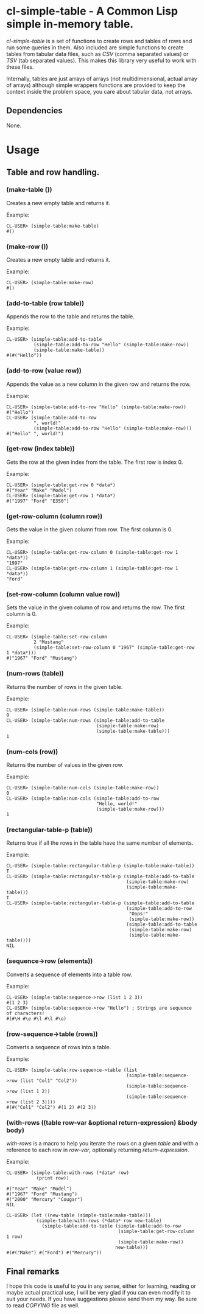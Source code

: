 cl-simple-table - A Common Lisp simple in-memory table.
===

*cl-simple-table* is a set of functions to create rows and tables of rows and run some queries in them. Also included are simple functions to create tables from tabular data files, such as _CSV_ (comma separated values) or _TSV_ (tab separated values). This makes this library very useful to work with these files.

Internally, tables are just arrays of arrays (not multidimensional, actual array of arrays) although simple wrappers functions are provided to keep the context inside the problem space, you care about tabular data, not arrays.

## Dependencies

None.

# Usage

## Table and row handling.

###     (make-table ())

Creates a new empty table and returns it.

Example:

```Lisp
CL-USER> (simple-table:make-table)
#()
```

###     (make-row ())

Creates a new empty table and returns it.

Example:

```Lisp
CL-USER> (simple-table:make-row)
#()
```

###     (add-to-table (row table))

Appends the row to the table and returns the table.

Example:

```Lisp
CL-USER> (simple-table:add-to-table
          (simple-table:add-to-row "Hello" (simple-table:make-row))
          (simple-table:make-table))
#(#("Hello"))
```

###     (add-to-row (value row))

Appends the value as a new column in the given row and returns the row.

Example:

```Lisp
CL-USER> (simple-table:add-to-row "Hello" (simple-table:make-row))
#("Hello")
CL-USER> (simple-table:add-to-row
          ", world!"
          (simple-table:add-to-row "Hello" (simple-table:make-row)))
#("Hello" ", world!")
```

###     (get-row (index table))

Gets the row at the given index from the table. The first row is index 0.

Example:

```Lisp
CL-USER> (simple-table:get-row 0 *data*)
#("Year" "Make" "Model")
CL-USER> (simple-table:get-row 1 *data*)
#("1997" "Ford" "E350")
```

###     (get-row-column (column row))

Gets the value in the given column from row. The first column is 0.

Example:

```Lisp
CL-USER> (simple-table:get-row-column 0 (simple-table:get-row 1 *data*))
"1997"
CL-USER> (simple-table:get-row-column 1 (simple-table:get-row 1 *data*))
"Ford"
```

###     (set-row-column (column value row))

Sets the value in the given column of row and returns the row. The first column is 0.

Example:

```Lisp
CL-USER> (simple-table:set-row-column
          2 "Mustang"
          (simple-table:set-row-column 0 "1967" (simple-table:get-row 1 *data*)))
#("1967" "Ford" "Mustang")
```

###     (num-rows (table))

Returns the number of rows in the given table.

Example:

```Lisp
CL-USER> (simple-table:num-rows (simple-table:make-table))
0
CL-USER> (simple-table:num-rows (simple-table:add-to-table
                                 (simple-table:make-row)
                                 (simple-table:make-table)))
1
```

###     (num-cols (row))

Returns the number of values in the given row.

Example:

```Lisp
CL-USER> (simple-table:num-cols (simple-table:make-row))
0
CL-USER> (simple-table:num-cols (simple-table:add-to-row
                                 "Hello, world!"
                                 (simple-table:make-row)))
1
```

###     (rectangular-table-p (table))

Returns true if all the rows in the table have the same number of elements.

Example:

```Lisp
CL-USER> (simple-table:rectangular-table-p (simple-table:make-table))
T
CL-USER> (simple-table:rectangular-table-p (simple-table:add-to-table
                                            (simple-table:make-row)
                                            (simple-table:make-table)))
T
CL-USER> (simple-table:rectangular-table-p (simple-table:add-to-table
                                            (simple-table:add-to-row
                                             "Oops!"
                                             (simple-table:make-row))
                                            (simple-table:add-to-table
                                             (simple-table:make-row)
                                             (simple-table:make-table))))
NIL
```

###     (sequence->row (elements))

Converts a sequence of elements into a table row.

Example:

```Lisp
CL-USER> (simple-table:sequence->row (list 1 2 3))
#(1 2 3)
CL-USER> (simple-table:sequence->row "Hello") ; Strings are sequence of characters!
#(#\H #\e #\l #\l #\o)
```

###     (row-sequence->table (rows))

Converts a sequence of rows into a table.

Example:

```Lisp
CL-USER> (simple-table:row-sequence->table (list
                                            (simple-table:sequence->row (list "Col1" "Col2"))
                                            (simple-table:sequence->row (list 1 2))
                                            (simple-table:sequence->row (list 2 3))))
#(#("Col1" "Col2") #(1 2) #(2 3))
```

###     (with-rows ((table row-var &optional return-expression) &body body)

*with-rows* is a macro to help you iterate the rows on a given _table_ and with a reference to each row in _row-var_, optionally returning _return-expression_.

Example:

```Lisp
CL-USER> (simple-table:with-rows (*data* row)
           (print row))

#("Year" "Make" "Model")
#("1967" "Ford" "Mustang")
#("2000" "Mercury" "Cougar")
NIL

CL-USER> (let ((new-table (simple-table:make-table)))
           (simple-table:with-rows (*data* row new-table)
             (simple-table:add-to-table (simple-table:add-to-row
                                         (simple-table:get-row-column 1 row)
                                         (simple-table:make-row))
                                        new-table)))
#(#("Make") #("Ford") #("Mercury"))
```

## Final remarks

I hope this code is useful to you in any sense, either for learning, reading or maybe actual practical use, I will be very glad if you can even modify it to suit your needs. If you have suggestions please send them my way. Be sure to read *COPYING* file as well.
